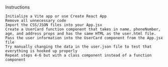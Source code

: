 Instructions

    Initialize a Vite app or use Create React App
    Remove all unnecessary code
    Import the CSS/JSON files into your App.jsx
    Create a UserCard function component that takes in name, phoneNumber, age, and address props and has the same HTML as the user.html file.
    Pass the user information into the UserCard component from the App.jsx file
    Try manually changing the data in the user.json file to test that everything is hooked up properly
    Repeat steps 4-6 but with a class component instead of a function component
